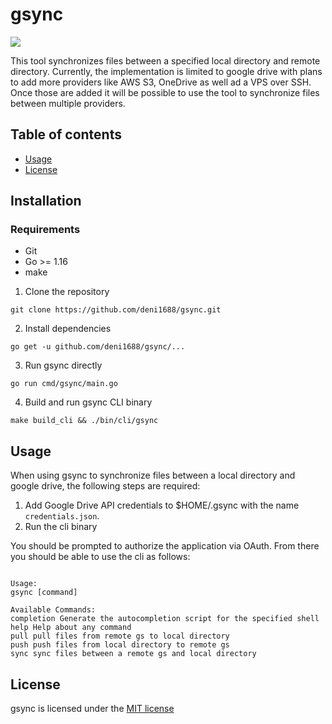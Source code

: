 # gsync

![](https://img.shields.io/badge/stage-work%20in%20progress-orange)

This tool synchronizes files between a specified local directory and remote directory. 
Currently, the implementation is limited to google drive with plans to add more providers like AWS S3, OneDrive as well ad a VPS over SSH. Once those are added it
will be possible to use the tool to synchronize files between multiple providers.

## Table of contents

* [Usage](#usage)
* [License](#license)

## Installation

### Requirements

- Git
- Go >= 1.16
- make

1. Clone the repository

```
git clone https://github.com/deni1688/gsync.git
```

2. Install dependencies

```
go get -u github.com/deni1688/gsync/...
```

3. Run gsync directly

```
go run cmd/gsync/main.go
```
4. Build and run gsync CLI binary

```
make build_cli && ./bin/cli/gsync
```

## Usage

When using gsync to synchronize files between a local directory and google drive, the following steps are required:

1. Add Google Drive API credentials to $HOME/.gsync with the name `credentials.json`.
2. Run the cli binary

You should be prompted to authorize the application via OAuth. From there you should be able to use the cli as follows:


```

Usage:
gsync [command]

Available Commands:
completion Generate the autocompletion script for the specified shell
help Help about any command
pull pull files from remote gs to local directory
push push files from local directory to remote gs
sync sync files between a remote gs and local directory

```

## License

gsync is licensed under the [MIT license](https://github.io/deni1688/gsync/blob/master/LICENSE)
